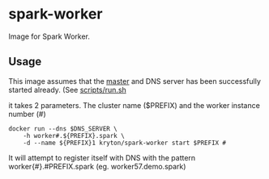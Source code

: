 spark-worker
============

Image for Spark Worker.

Usage
-----
This image assumes that the [master](../spark-master) and DNS server has been successfully started already. (See [scripts/run.sh](../scripts/run.sh)

it takes 2 parameters. The cluster name ($PREFIX) and the worker instance number (#)
```
docker run --dns $DNS_SERVER \
    -h worker#.${PREFIX}.spark \
    -d --name ${PREFIX}1 kryton/spark-worker start $PREFIX #

```
It will attempt to register itself with DNS with the pattern worker{#}.#PREFIX.spark (eg. worker57.demo.spark)


